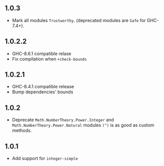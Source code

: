 1.0.3
-----

- Mark all modules `Trustworthy`. (deprecated modules are `Safe` for GHC-7.4+).

1.0.2.2
-------

- GHC-8.6.1 compatible relase
- Fix compilation when `+check-bounds`

1.0.2.1
-------

- GHC-8.4.1 compatible release
- Bump dependencies' bounds

1.0.2
-----

- Deprecate `Math.NumberTheory.Power.Integer` and `Math.NumberTheory.Power.Natural` modules
  `(^)` is as good as custom methods.

1.0.1
-----

- Add support for `integer-simple`
